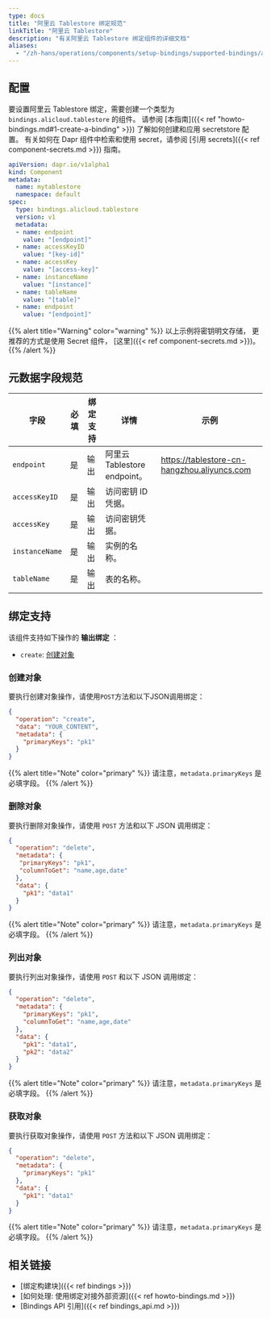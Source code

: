 ```yaml
---
type: docs
title: "阿里云 Tablestore 绑定规范"
linkTitle: "阿里云 Tablestore"
description: "有关阿里云 Tablestore 绑定组件的详细文档"
aliases:
  - "/zh-hans/operations/components/setup-bindings/supported-bindings/alicloudtablestore/"
---
```


## 配置

要设置阿里云 Tablestore 绑定，需要创建一个类型为 `bindings.alicloud.tablestore` 的组件。 请参阅 [本指南]({{< ref "howto-bindings.md#1-create-a-binding" >}}) 了解如何创建和应用 secretstore 配置。 有关如何在 Dapr 组件中检索和使用 secret，请参阅 [引用 secrets]({{< ref component-secrets.md >}}) 指南。

```yaml
apiVersion: dapr.io/v1alpha1
kind: Component
metadata:
  name: mytablestore
  namespace: default
spec:
  type: bindings.alicloud.tablestore
  version: v1
  metadata:
  - name: endpoint
    value: "[endpoint]"
  - name: accessKeyID
    value: "[key-id]"
  - name: accessKey
    value: "[access-key]"
  - name: instanceName
    value: "[instance]"
  - name: tableName
    value: "[table]"
  - name: endpoint
    value: "[endpoint]"
```

{{% alert title="Warning" color="warning" %}}
以上示例将密钥明文存储， 更推荐的方式是使用 Secret 组件， [这里]({{< ref component-secrets.md >}})。
{{% /alert %}}

## 元数据字段规范

| 字段             | 必填 | 绑定支持 | 详情                       | 示例                                          |
| -------------- | -- | ---- | ------------------------ | ------------------------------------------- |
| `endpoint`     | 是  | 输出   | 阿里云 Tablestore endpoint。 | https://tablestore-cn-hangzhou.aliyuncs.com |
| `accessKeyID`  | 是  | 输出   | 访问密钥 ID 凭据。              |                                             |
| `accessKey`    | 是  | 输出   | 访问密钥凭据。                  |                                             |
| `instanceName` | 是  | 输出   | 实例的名称。                   |                                             |
| `tableName`    | 是  | 输出   | 表的名称。                    |                                             |

## 绑定支持

该组件支持如下操作的 **输出绑定** ：
- `create`: [创建对象](#create-object)


### 创建对象

要执行创建对象操作，请使用`POST`方法和以下JSON调用绑定：

```json
{
  "operation": "create",
  "data": "YOUR_CONTENT",
  "metadata": {
    "primaryKeys": "pk1"
  }
} 
```

{{% alert title="Note" color="primary" %}}
请注意，`metadata.primaryKeys` 是必填字段。
{{% /alert %}}

### 删除对象

要执行删除对象操作，请使用 `POST` 方法和以下 JSON 调用绑定：

```json
{
  "operation": "delete",
  "metadata": {
   "primaryKeys": "pk1",
   "columnToGet": "name,age,date"
  },
  "data": {
    "pk1": "data1"
  }
} 
```

{{% alert title="Note" color="primary" %}}
请注意，`metadata.primaryKeys` 是必填字段。
{{% /alert %}}

### 列出对象

要执行列出对象操作，请使用 `POST` 和以下 JSON 调用绑定：

```json
{
  "operation": "delete",
  "metadata": {
    "primaryKeys": "pk1",
    "columnToGet": "name,age,date"
  },
  "data": {
    "pk1": "data1",
    "pk2": "data2"
  }
} 
```

{{% alert title="Note" color="primary" %}}
请注意，`metadata.primaryKeys` 是必填字段。
{{% /alert %}}

### 获取对象

要执行获取对象操作，请使用 `POST` 方法和以下 JSON 调用绑定：

```json
{
  "operation": "delete",
  "metadata": {
    "primaryKeys": "pk1"
  },
  "data": {
    "pk1": "data1"
  }
} 
```

{{% alert title="Note" color="primary" %}}
请注意，`metadata.primaryKeys` 是必填字段。
{{% /alert %}}

## 相关链接

- [绑定构建块]({{< ref bindings >}})
- [如何处理: 使用绑定对接外部资源]({{< ref howto-bindings.md >}})
- [Bindings API 引用]({{< ref bindings_api.md >}})
